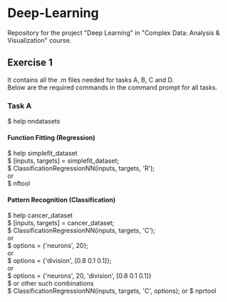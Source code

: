# Deep-Learning

Repository for the project "Deep Learning" in "Complex Data: Analysis & Visualization" course.

## Exercise 1

It contains all the .m files needed for tasks A, B, C and D. <br />
Below are the required commands in the command prompt for all tasks.

### Task A

$ help nndatasets

#### Function Fitting (Regression) <br />
$ help simplefit_dataset <br />
$ [inputs, targets] = simplefit_dataset; <br />
$ ClassificationRegressionNN(inputs, targets, 'R'); <br />
or <br />
$ nftool 

#### Pattern Recognition (Classification) <br />
$ help cancer_dataset <br />
$ [inputs, targets] = cancer_dataset; <br />
$ ClassificationRegressionNN(inputs, targets, 'C'); <br />
or <br />
$ options = {'neurons', 20}; <br />
or <br />
$ options = {'division', [0.8 0.1 0.1]}; <br />
or <br />
$ options = {'neurons', 20, 'division', [0.8 0.1 0.1]} <br />
$ or other such combinations <br />
$ ClassificationRegressionNN(inputs, targets, 'C', options);
or 
$ nprtool

